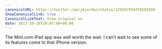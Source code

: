 ```yaml
---
canonicalURL: https://twitter.com/jmjordan/status/129287934259101698
ShowCanonicalLink: true
CanonicalLinkText: View original on
date: 2011-10-26T20:07:00+00:00
---
```

The Mint.com iPad app was well worth the wait. I can't wait to see some of its features come to that iPhone version.